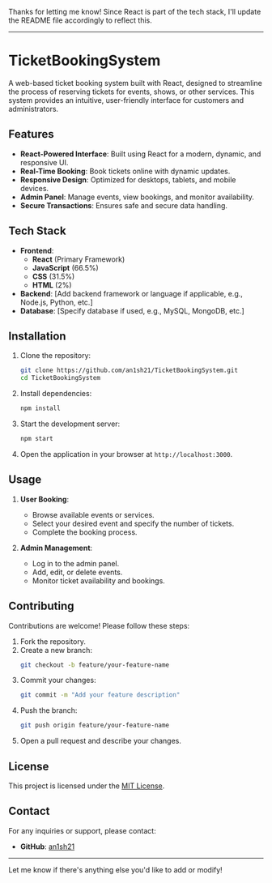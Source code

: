 Thanks for letting me know! Since React is part of the tech stack, I'll update the README file accordingly to reflect this.

---

# TicketBookingSystem

A web-based ticket booking system built with React, designed to streamline the process of reserving tickets for events, shows, or other services. This system provides an intuitive, user-friendly interface for customers and administrators.

## Features

- **React-Powered Interface**: Built using React for a modern, dynamic, and responsive UI.
- **Real-Time Booking**: Book tickets online with dynamic updates.
- **Responsive Design**: Optimized for desktops, tablets, and mobile devices.
- **Admin Panel**: Manage events, view bookings, and monitor availability.
- **Secure Transactions**: Ensures safe and secure data handling.

## Tech Stack

- **Frontend**:
  - **React** (Primary Framework)
  - **JavaScript** (66.5%)
  - **CSS** (31.5%)
  - **HTML** (2%)
- **Backend**: [Add backend framework or language if applicable, e.g., Node.js, Python, etc.]
- **Database**: [Specify database if used, e.g., MySQL, MongoDB, etc.]

## Installation

1. Clone the repository:

   ```bash
   git clone https://github.com/an1sh21/TicketBookingSystem.git
   cd TicketBookingSystem
   ```

2. Install dependencies:

   ```bash
   npm install
   ```

3. Start the development server:

   ```bash
   npm start
   ```

4. Open the application in your browser at `http://localhost:3000`.

## Usage

1. **User Booking**:
   - Browse available events or services.
   - Select your desired event and specify the number of tickets.
   - Complete the booking process.

2. **Admin Management**:
   - Log in to the admin panel.
   - Add, edit, or delete events.
   - Monitor ticket availability and bookings.

## Contributing

Contributions are welcome! Please follow these steps:

1. Fork the repository.
2. Create a new branch:
   ```bash
   git checkout -b feature/your-feature-name
   ```
3. Commit your changes:
   ```bash
   git commit -m "Add your feature description"
   ```
4. Push the branch:
   ```bash
   git push origin feature/your-feature-name
   ```
5. Open a pull request and describe your changes.

## License

This project is licensed under the [MIT License](LICENSE).

## Contact

For any inquiries or support, please contact:

- **GitHub**: [an1sh21](https://github.com/an1sh21)

---

Let me know if there's anything else you'd like to add or modify!

